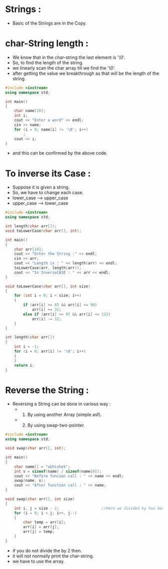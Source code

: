 # Strings :

- Basic of the Strings are in the Copy.

# char-String length :

- We know that in the char-string the last element is '\0'.
- So, to find the length of the string.
- we linearly scan the char array till we find the '\0'.
- after getting the value we breakthrough as that will be the length of the string.

```c++
#include <iostream>
using namespace std;

int main()
{
    char name[10];
    int i;
    cout << "Enter a word" << endl;
    cin >> name;
    for (i = 0; name[i] != '\0'; i++)
        ;
    cout << i;
}
```

- and this can be confirmed by the above code.

# To inverse its Case :

- Suppose it is given a string.
- So, we have to change each case.
- lower_case --> upper_case
- upper_case --> lower_case

```c++
#include <iostream>
using namespace std;

int length(char arr[]);
void toLowerCase(char arr[], int);

int main()
{
    char arr[10];
    cout << "Enter the String :" << endl;
    cin >> arr;
    cout << "Length is : " << length(arr) << endl;
    toLowerCase(arr, length(arr));
    cout << "In InverseCASE : " << arr << endl;
}

void toLowerCase(char arr[], int size)
{
    for (int i = 0; i < size; i++)
    {
        if (arr[i] >= 65 && arr[i] <= 90)
            arr[i] += 32;
        else if (arr[i] >= 97 && arr[i] <= 122)
            arr[i] -= 32;
    }
}

int length(char arr[])
{
    int i = -1;
    for (i = 0; arr[i] != '\0'; i++)
    {
    }
    return i;
}
```

# Reverse the String :

- Reversing a String can be done in various way :
  - 1. By using another Array (simple asf).
  - 2. By using swap-two-pointer.

```c++
#include <iostream>
using namespace std;

void swap(char arr[], int);

int main()
{
    char name[] = "abhishek";
    int s = sizeof(name) / sizeof(name[0]);
    cout << "Before funcion call : " << name << endl;
    swap(name, s);
    cout << "After function call : " << name;
}

void swap(char arr[], int size)
{
    int i, j = size - 2;                   //Here we divided by two becuause last element is '\0'.
    for (i = 0; i < j; i++, j--)
    {
        char temp = arr[i];
        arr[i] = arr[j];
        arr[j] = temp;
    }
}
```

- if you do not divide the by 2 then.
- it will not normally print the char-string.
- we have to use the array.
